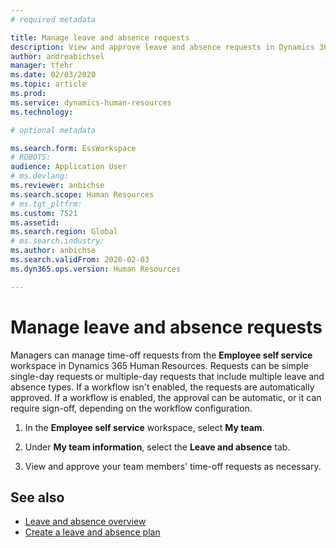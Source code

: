 ```yaml
---
# required metadata

title: Manage leave and absence requests
description: View and approve leave and absence requests in Dynamics 365 Human Resources.
author: andreabichsel
manager: tfehr
ms.date: 02/03/2020
ms.topic: article
ms.prod: 
ms.service: dynamics-human-resources
ms.technology: 

# optional metadata

ms.search.form: EssWorkspace
# ROBOTS: 
audience: Application User
# ms.devlang: 
ms.reviewer: anbichse
ms.search.scope: Human Resources
# ms.tgt_pltfrm: 
ms.custom: 7521
ms.assetid: 
ms.search.region: Global
# ms.search.industry: 
ms.author: anbichse
ms.search.validFrom: 2020-02-03
ms.dyn365.ops.version: Human Resources

---
```


# Manage leave and absence requests

Managers can manage time-off requests from the **Employee self service** workspace in Dynamics 365 Human Resources. Requests can be simple single-day requests or multiple-day requests that include multiple leave and absence types. If a workflow isn't enabled, the requests are automatically approved. If a workflow is enabled, the approval can be automatic, or it can require sign-off, depending on the workflow configuration.

1. In the **Employee self service** workspace, select **My team**.

2. Under **My team information**, select the **Leave and absence** tab. 

3. View and approve your team members' time-off requests as necessary.

## See also

- [Leave and absence overview](hr-leave-and-absence-overview.md)
- [Create a leave and absence plan](hr-leave-and-absence-plans.md)
